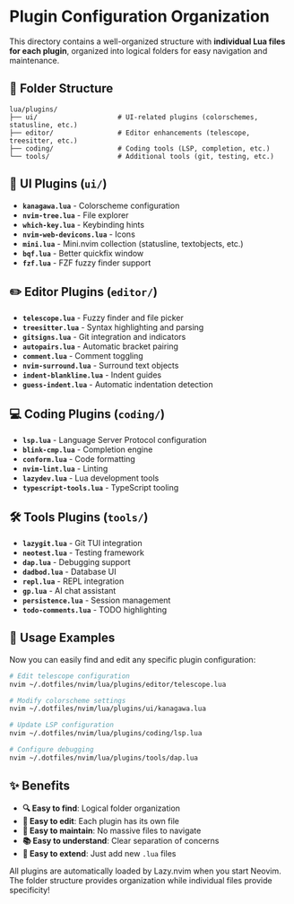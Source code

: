 # Plugin Configuration Organization

This directory contains a well-organized structure with **individual Lua files for each plugin**, organized into logical folders for easy navigation and maintenance.

## 📁 Folder Structure

```
lua/plugins/
├── ui/                    # UI-related plugins (colorschemes, statusline, etc.)
├── editor/                # Editor enhancements (telescope, treesitter, etc.)
├── coding/                # Coding tools (LSP, completion, etc.)
└── tools/                 # Additional tools (git, testing, etc.)
```

## 🎨 UI Plugins (`ui/`)

- **`kanagawa.lua`** - Colorscheme configuration
- **`nvim-tree.lua`** - File explorer
- **`which-key.lua`** - Keybinding hints
- **`nvim-web-devicons.lua`** - Icons
- **`mini.lua`** - Mini.nvim collection (statusline, textobjects, etc.)
- **`bqf.lua`** - Better quickfix window
- **`fzf.lua`** - FZF fuzzy finder support

## ✏️ Editor Plugins (`editor/`)

- **`telescope.lua`** - Fuzzy finder and file picker
- **`treesitter.lua`** - Syntax highlighting and parsing
- **`gitsigns.lua`** - Git integration and indicators
- **`autopairs.lua`** - Automatic bracket pairing
- **`comment.lua`** - Comment toggling
- **`nvim-surround.lua`** - Surround text objects
- **`indent-blankline.lua`** - Indent guides
- **`guess-indent.lua`** - Automatic indentation detection

## 💻 Coding Plugins (`coding/`)

- **`lsp.lua`** - Language Server Protocol configuration
- **`blink-cmp.lua`** - Completion engine
- **`conform.lua`** - Code formatting
- **`nvim-lint.lua`** - Linting
- **`lazydev.lua`** - Lua development tools
- **`typescript-tools.lua`** - TypeScript tooling

## 🛠️ Tools Plugins (`tools/`)

- **`lazygit.lua`** - Git TUI integration
- **`neotest.lua`** - Testing framework
- **`dap.lua`** - Debugging support
- **`dadbod.lua`** - Database UI
- **`repl.lua`** - REPL integration
- **`gp.lua`** - AI chat assistant
- **`persistence.lua`** - Session management
- **`todo-comments.lua`** - TODO highlighting

## 🚀 Usage Examples

Now you can easily find and edit any specific plugin configuration:

```bash
# Edit telescope configuration
nvim ~/.dotfiles/nvim/lua/plugins/editor/telescope.lua

# Modify colorscheme settings
nvim ~/.dotfiles/nvim/lua/plugins/ui/kanagawa.lua

# Update LSP configuration
nvim ~/.dotfiles/nvim/lua/plugins/coding/lsp.lua

# Configure debugging
nvim ~/.dotfiles/nvim/lua/plugins/tools/dap.lua
```

## ✨ Benefits

- **🔍 Easy to find**: Logical folder organization
- **📝 Easy to edit**: Each plugin has its own file
- **🔧 Easy to maintain**: No massive files to navigate
- **📚 Easy to understand**: Clear separation of concerns
- **🚀 Easy to extend**: Just add new `.lua` files

All plugins are automatically loaded by Lazy.nvim when you start Neovim. The folder structure provides organization while individual files provide specificity!
